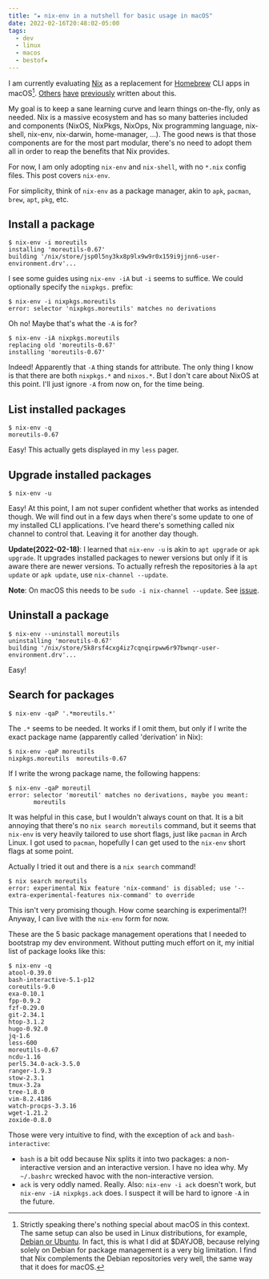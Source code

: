 ```yaml
---
title: "★ nix-env in a nutshell for basic usage in macOS"
date: 2022-02-16T20:48:02-05:00
tags:
  - dev
  - linux
  - macos
  - bestof★
---
```


I am currently evaluating [Nix](https://nixos.org/download.html) as a
replacement for [Homebrew](https://brew.sh) CLI apps in macOS[^1].
[Others](https://wickedchicken.github.io/post/macos-nix-setup/)
[have](https://ianthehenry.com/posts/how-to-learn-nix/switching-from-homebrew-to-nix/)
[previously](https://ghedam.at/15490/so-tell-me-about-nix) written about this.

My goal is to keep a sane learning curve and learn things on-the-fly, only as
needed. Nix is a massive ecosystem and has so many batteries included and
components (NixOS, NixPkgs, NixOps, Nix programming language, nix-shell,
nix-env, nix-darwin, home-manager, ...). The good news is that those components
are for the most part modular, there's no need to adopt them all in order to
reap the benefits that Nix provides.

For now, I am only adopting `nix-env` and `nix-shell`, with no `*.nix` config
files. This post covers `nix-env`.

<!--more-->

For simplicity, think of `nix-env` as a package manager, akin to `apk`,
`pacman`, `brew`, `apt`, `pkg`, etc.

## Install a package

```shell
$ nix-env -i moreutils
installing 'moreutils-0.67'
building '/nix/store/jsp0l5ny3kx8p9lx9w9r0x159i9jjnn6-user-environment.drv'...
```

I see some guides using `nix-env -iA` but `-i` seems to suffice. We could
optionally specify the `nixpkgs.` prefix:

```shell
$ nix-env -i nixpkgs.moreutils
error: selector 'nixpkgs.moreutils' matches no derivations
```

Oh no! Maybe that's what the `-A` is for?

```shell
$ nix-env -iA nixpkgs.moreutils
replacing old 'moreutils-0.67'
installing 'moreutils-0.67'
```

Indeed! Apparently that `-A` thing stands for attribute. The only thing I know
is that there are both `nixpkgs.*` and `nixos.*`. But I don't care about NixOS
at this point. I'll just ignore `-A` from now on, for the time being.

## List installed packages

```shell
$ nix-env -q
moreutils-0.67
```

Easy! This actually gets displayed in my `less` pager.

## Upgrade installed packages

```shell
$ nix-env -u
```

Easy! At this point, I am not super confident whether that works as intended
though. We will find out in a few days when there's some update to one of my
installed CLI applications. I've heard there's something called nix channel to
control that. Leaving it for another day though.

**Update(2022-02-18)**: I learned that `nix-env -u` is akin to `apt upgrade` or
`apk upgrade`. It upgrades installed packages to newer versions but only if it
is aware there are newer versions. To actually refresh the repositories à la
`apt update` or `apk update`, use `nix-channel --update`.

**Note**: On macOS this needs to be `sudo -i nix-channel --update`. See
[issue](https://github.com/NixOS/nix/issues/3595).

## Uninstall a package

```shell
$ nix-env --uninstall moreutils
uninstalling 'moreutils-0.67'
building '/nix/store/5k8rsf4cxg4iz7cqnqirpww6r97bwnqr-user-environment.drv'...
```

Easy!

## Search for packages

```shell
$ nix-env -qaP '.*moreutils.*'
```

The `.*` seems to be needed. It works if I omit them, but only if I write the exact package name (apparently called 'derivation' in Nix):

```shell
$ nix-env -qaP moreutils
nixpkgs.moreutils  moreutils-0.67
```

If I write the wrong package name, the following happens:

```shell
$ nix-env -qaP moreutil
error: selector 'moreutil' matches no derivations, maybe you meant:
       moreutils
```

It was helpful in this case, but I wouldn't always count on that. It is a bit
annoying that there's no `nix search moreutils` command, but it seems that
`nix-env` is very heavily tailored to use short flags, just like `pacman` in
Arch Linux. I got used to `pacman`, hopefully I can get used to the `nix-env`
short flags at some point.

Actually I tried it out and there is a `nix search` command!

```shell
$ nix search moreutils
error: experimental Nix feature 'nix-command' is disabled; use '--extra-experimental-features nix-command' to override
```

This isn't very promising though. How come searching is experimental?! Anyway, I can live with the `nix-env` form for now.

These are the 5 basic package management operations that I needed to bootstrap
my dev environment. Without putting much effort on it, my initial list of package
looks like this:

```shell
$ nix-env -q
atool-0.39.0
bash-interactive-5.1-p12
coreutils-9.0
exa-0.10.1
fpp-0.9.2
fzf-0.29.0
git-2.34.1
htop-3.1.2
hugo-0.92.0
jq-1.6
less-600
moreutils-0.67
ncdu-1.16
perl5.34.0-ack-3.5.0
ranger-1.9.3
stow-2.3.1
tmux-3.2a
tree-1.8.0
vim-8.2.4186
watch-procps-3.3.16
wget-1.21.2
zoxide-0.8.0
```

Those were very intuitive to find, with the exception of `ack` and `bash-interactive`:

- `bash` is a bit odd because Nix splits it into two packages:
  a non-interactive version and an interactive version. I have no idea why. My
  `~/.bashrc` wrecked havoc with the non-interactive version.
- `ack` is very oddly named. Really. Also: `nix-env -i ack` doesn't work, but
  `nix-env -iA nixpkgs.ack` does. I suspect it will be hard to ignore `-A` in
  the future.


[^1]: Strictly speaking there's nothing special about macOS in this context.
  The same setup can also be used in Linux distributions, for example, [Debian
  or Ubuntu](https://ariya.io/2020/05/nix-package-manager-on-ubuntu-or-debian).
  In fact, this is what I did at $DAYJOB, because relying solely on Debian for
  package management is a very big limitation. I find that Nix complements the
  Debian repositories very well, the same way that it does for macOS.
